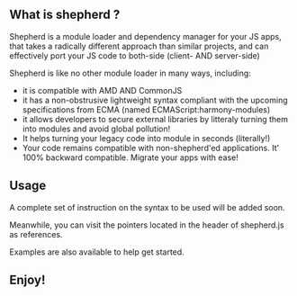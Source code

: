 ## What is shepherd ?

Shepherd is a module loader and dependency manager for your JS apps, that takes a radically different approach than similar projects, and can effectively port your JS code to both-side (client- AND server-side)

Shepherd is like no other module loader in many ways, including:

* it is compatible with AMD AND CommonJS
* it has a non-obstrusive lightweight syntax compliant with the upcoming specifications from ECMA (named ECMAScript:harmony-modules)
* it allows developers to secure external libraries by litteraly turning them into modules and avoid global pollution!
* It helps turning your legacy code into module in seconds (literally!)
* Your code remains compatible with non-shepherd'ed applications. It' 100% backward compatible. Migrate your apps with ease!

## Usage

A complete set of instruction on the syntax to be used will be added soon.

Meanwhile, you can visit the pointers located in the header of shepherd.js as references.

Examples are also available to help get started.

## Enjoy!